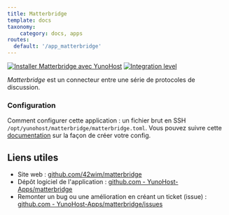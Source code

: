 ```yaml
---
title: Matterbridge
template: docs
taxonomy:
    category: docs, apps
routes:
  default: '/app_matterbridge'
---
```


[![Installer Matterbridge avec YunoHost](https://install-app.yunohost.org/install-with-yunohost.svg)](https://install-app.yunohost.org/?app=matterbridge) [![Integration level](https://dash.yunohost.org/integration/matterbridge.svg)](https://dash.yunohost.org/appci/app/matterbridge)

*Matterbridge* est un connecteur entre une série de protocoles de discussion.

### Configuration

Comment configurer cette application : un fichier brut en SSH `/opt/yunohost/matterbridge/matterbridge.toml`. Vous pouvez suivre cette [documentation](https://github.com/42wim/matterbridge/wiki/How-to-create-your-config) sur la façon de créer votre config. 

## Liens utiles

+ Site web : [github.com/42wim/matterbridge](https://github.com/42wim/matterbridge)
+ Dépôt logiciel de l'application : [github.com - YunoHost-Apps/matterbridge](https://github.com/YunoHost-Apps/matterbridge_ynh)
+ Remonter un bug ou une amélioration en créant un ticket (issue) : [github.com - YunoHost-Apps/matterbridge/issues](https://github.com/YunoHost-Apps/matterbridge_ynh/issues)

